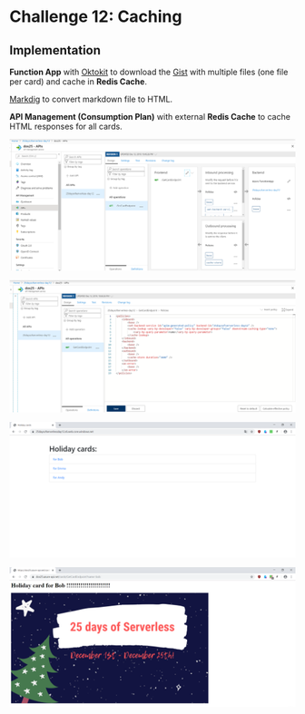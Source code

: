 # Challenge 12: Caching

## Implementation
**Function App** with [Oktokit](https://github.com/octokit) to download the [Gist](https://gist.github.com/mochecki/51612d5eef3c3ed8d8da3a608d0b49ee) with multiple files (one file per card) and cache in **Redis Cache**. 

[Markdig](https://github.com/lunet-io/markdig_) to convert markdown file to HTML.

**API Management (Consumption Plan)** with external **Redis Cache** to cache HTML responses for all cards.


![API Management](images/apimanagement.PNG)

![API Management-cache config](images/apimanagement-cache.PNG)

![Main Page](images/mainpage.PNG)

![Card](images/card.PNG)
